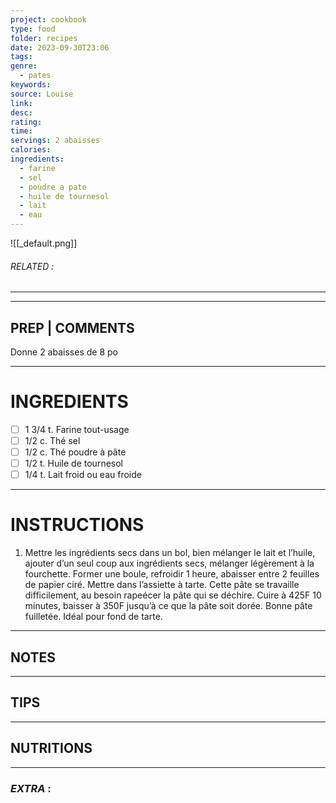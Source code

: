 ```yaml
---
project: cookbook
type: food
folder: recipes
date: 2023-09-30T23:06
tags: 
genre:
  - pates
keywords: 
source: Louise
link: 
desc: 
rating: 
time: 
servings: 2 abaisses
calories: 
ingredients:
  - farine
  - sel
  - poudre a pate
  - huile de tournesol
  - lait
  - eau
---
```


![[_default.png]]
###### *RELATED* : 
---


---
## PREP | COMMENTS

Donne 2 abaisses de 8 po

---
# INGREDIENTS

- [ ] 1 3/4 t. Farine tout-usage
- [ ] 1/2 c. Thé sel
- [ ] 1/2 c. Thé poudre à pâte
- [ ] 1/2 t. Huile de tournesol
- [ ] 1/4 t. Lait froid ou eau froide

---
# INSTRUCTIONS

1. Mettre les ingrédients secs dans un bol, bien mélanger le lait et l’huile, ajouter d’un seul coup aux ingrédients secs, mélanger légèrement à la fourchette. Former une boule, refroidir 1 heure, abaisser entre 2 feuilles de papier ciré. Mettre dans l’assiette à tarte. Cette pâte se travaille difficilement, au besoin rapeécer la pâte qui se déchire. Cuire à 425F 10 minutes, baisser à 350F jusqu’à ce que la pâte soit dorée. Bonne pâte fuilletée. Idéal pour fond de tarte.

---
## NOTES



---
## TIPS



---
## NUTRITIONS



---
### *EXTRA* :




